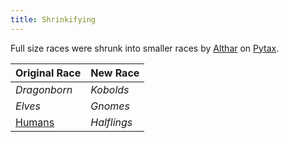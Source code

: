 ```yaml
---
title: Shrinkifying
---
```


Full size races were shrunk into smaller races by [Althar](../People/Althar.md) on [Pytax](../Locations/Cloud%20Sea/Shards/Pytax.md).

|Original Race|New Race|
|-------------|--------|
|*Dragonborn*|*Kobolds*|
|*Elves*|*Gnomes*|
|[Humans](../Groups/Humans.md)|*Halflings*|
